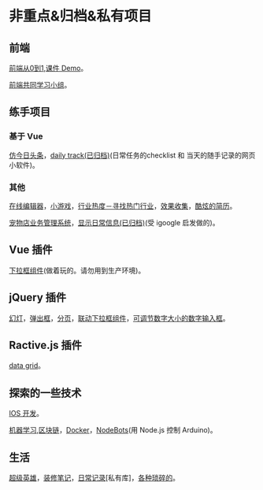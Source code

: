 # 非重点&归档&私有项目
## 前端
[前端从0到1](https://github.com/iamjoel/front-end-course),[课件 Demo](https://github.com/zhifeclub/front-end-learn)。

[前端共同学习小组](https://github.com/iamjoel/front-end-community)。

## 练手项目
### 基于 Vue
[仿今日头条](https://github.com/iamjoel/toutiao)，[daily track(已归档)](https://github.com/iamjoel/daily-track)(日常任务的checklist 和 当天的随手记录的网页小软件)。

### 其他
[在线编辑器](https://github.com/iamjoel/web-ide)，[小游戏](https://github.com/iamjoel/minigame)，[行业热度－寻找热门行业](https://github.com/iamjoel/patsnap-hacking)，[效果收集](https://github.com/iamjoel/effect-collection)，[酷炫的简历](https://github.com/iamjoel/awesome-profile)。

[宠物店业务管理系统](https://github.com/iamjoel/pet-shop-manage)，[显示日常信息(已归档)](https://github.com/iamjoel/grab-info-web)(受 igoogle 启发做的)。

## Vue 插件
[下拉框组件](https://github.com/iamjoel/custom-select)(做着玩的。请勿用到生产环境)。

## jQuery 插件
[幻灯](https://github.com/iamjoel/simple-slide)，[弹出框](https://github.com/iamjoel/popup)，[分页](https://github.com/iamjoel/paging)，[联动下拉框组件](https://github.com/iamjoel/jquery-linkage-select)，[可调节数字大小的数字输入框](https://github.com/iamjoel/number-controller)。

## Ractive.js 插件
[data grid](https://github.com/iamjoel/ractivegrid)。

## 探索的一些技术
[IOS 开发](https://github.com/iamjoel/ios-note)。

[机器学习](https://github.com/iamjoel/machine-learning-note),[区块链](https://github.com/iamjoel/blockchain-note)，[Docker](https://github.com/iamjoel/docker-note)，[NodeBots](https://github.com/iamjoel/nodebots-note)(用 Node.js 控制 Arduino)。

## 生活
[超级英雄](https://github.com/iamjoel/superheros)，[装修笔记](https://github.com/iamjoel/decorating-note)，[日常记录](https://github.com/iamjoel/life-log)[私有库]，[各种琐碎的](https://github.com/iamjoel/notes)。
